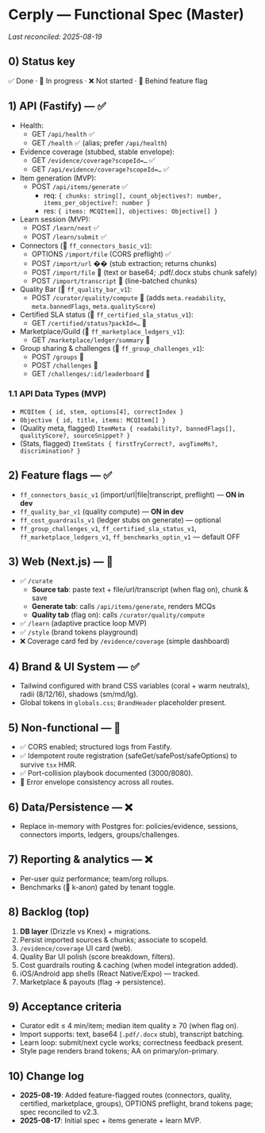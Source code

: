 # Cerply — Functional Spec (Master)

_Last reconciled: 2025-08-19_

## 0) Status key
✅ Done · 🚧 In progress · ❌ Not started · 🧪 Behind feature flag

## 1) API (Fastify) — ✅
- Health:
  - GET `/api/health` ✅
  - GET `/health` ✅ (alias; prefer `/api/health`)
- Evidence coverage (stubbed, stable envelope):  
  - GET `/evidence/coverage?scopeId=…` ✅  
  - GET `/api/evidence/coverage?scopeId=…` ✅
- Item generation (MVP):
  - POST `/api/items/generate` ✅
    - req: `{ chunks: string[], count_objectives?: number, items_per_objective?: number }`
    - res: `{ items: MCQItem[], objectives: Objective[] }`
- Learn session (MVP):
  - POST `/learn/next` ✅
  - POST `/learn/submit` ✅
- Connectors (🧪 `ff_connectors_basic_v1`):
  - OPTIONS `/import/file` (CORS preflight) ✅
  - POST `/import/url` �� (stub extraction; returns chunks)
  - POST `/import/file` 🧪 (text or base64; .pdf/.docx stubs chunk safely)
  - POST `/import/transcript` 🧪 (line-batched chunks)
- Quality Bar (🧪 `ff_quality_bar_v1`):
  - POST `/curator/quality/compute` 🧪 (adds `meta.readability`, `meta.bannedFlags`, `meta.qualityScore`)
- Certified SLA status (🧪 `ff_certified_sla_status_v1`):
  - GET `/certified/status?packId=…` 🧪
- Marketplace/Guild (🧪 `ff_marketplace_ledgers_v1`):
  - GET `/marketplace/ledger/summary` 🧪
- Group sharing & challenges (🧪 `ff_group_challenges_v1`):
  - POST `/groups` 🧪
  - POST `/challenges` 🧪
  - GET `/challenges/:id/leaderboard` 🧪

### 1.1 API Data Types (MVP)
- `MCQItem { id, stem, options[4], correctIndex }`
- `Objective { id, title, items: MCQItem[] }`
- (Quality meta, flagged) `ItemMeta { readability?, bannedFlags[], qualityScore?, sourceSnippet? }`
- (Stats, flagged) `ItemStats { firstTryCorrect?, avgTimeMs?, discrimination? }`

## 2) Feature flags — ✅
- `ff_connectors_basic_v1` (import/url|file|transcript, preflight) — **ON in dev**
- `ff_quality_bar_v1` (quality compute) — **ON in dev**
- `ff_cost_guardrails_v1` (ledger stubs on generate) — optional
- `ff_group_challenges_v1`, `ff_certified_sla_status_v1`, `ff_marketplace_ledgers_v1`, `ff_benchmarks_optin_v1` — default OFF

## 3) Web (Next.js) — 🚧
- ✅ `/curate`  
  - **Source tab**: paste text + file/url/transcript (when flag on), chunk & save  
  - **Generate tab**: calls `/api/items/generate`, renders MCQs  
  - **Quality tab** (flag on): calls `/curator/quality/compute`
- ✅ `/learn` (adaptive practice loop MVP)
- ✅ `/style` (brand tokens playground)
- ❌ Coverage card fed by `/evidence/coverage` (simple dashboard)

## 4) Brand & UI System — ✅
- Tailwind configured with brand CSS variables (coral + warm neutrals), radii (8/12/16), shadows (sm/md/lg).  
- Global tokens in `globals.css`; `BrandHeader` placeholder present.

## 5) Non-functional — 🚧
- ✅ CORS enabled; structured logs from Fastify.
- ✅ Idempotent route registration (safeGet/safePost/safeOptions) to survive `tsx` HMR.
- ✅ Port-collision playbook documented (3000/8080).
- 🚧 Error envelope consistency across all routes.

## 6) Data/Persistence — ❌
- Replace in-memory with Postgres for: policies/evidence, sessions, connectors imports, ledgers, groups/challenges.

## 7) Reporting & analytics — ❌
- Per-user quiz performance; team/org rollups.
- Benchmarks (🧪 k-anon) gated by tenant toggle.

## 8) Backlog (top)
1. **DB layer** (Drizzle vs Knex) + migrations.  
2. Persist imported sources & chunks; associate to scopeId.  
3. `/evidence/coverage` UI card (web).  
4. Quality Bar UI polish (score breakdown, filters).  
5. Cost guardrails routing & caching (when model integration added).  
6. iOS/Android app shells (React Native/Expo) — tracked.  
7. Marketplace & payouts (flag → persistence).  

## 9) Acceptance criteria
- Curator edit ≤ 4 min/item; median item quality ≥ 70 (when flag on).
- Import supports: text, base64 (`.pdf/.docx` stub), transcript batching.
- Learn loop: submit/next cycle works; correctness feedback present.
- Style page renders brand tokens; AA on primary/on-primary.

## 10) Change log
- **2025-08-19**: Added feature-flagged routes (connectors, quality, certified, marketplace, groups), OPTIONS preflight, brand tokens page; spec reconciled to v2.3.
- **2025-08-17**: Initial spec + items generate + learn MVP.
